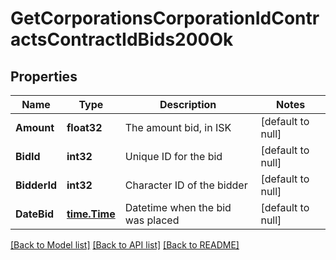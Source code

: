 # GetCorporationsCorporationIdContractsContractIdBids200Ok

## Properties
Name | Type | Description | Notes
------------ | ------------- | ------------- | -------------
**Amount** | **float32** | The amount bid, in ISK | [default to null]
**BidId** | **int32** | Unique ID for the bid | [default to null]
**BidderId** | **int32** | Character ID of the bidder | [default to null]
**DateBid** | [**time.Time**](time.Time.md) | Datetime when the bid was placed | [default to null]

[[Back to Model list]](../README.md#documentation-for-models) [[Back to API list]](../README.md#documentation-for-api-endpoints) [[Back to README]](../README.md)

